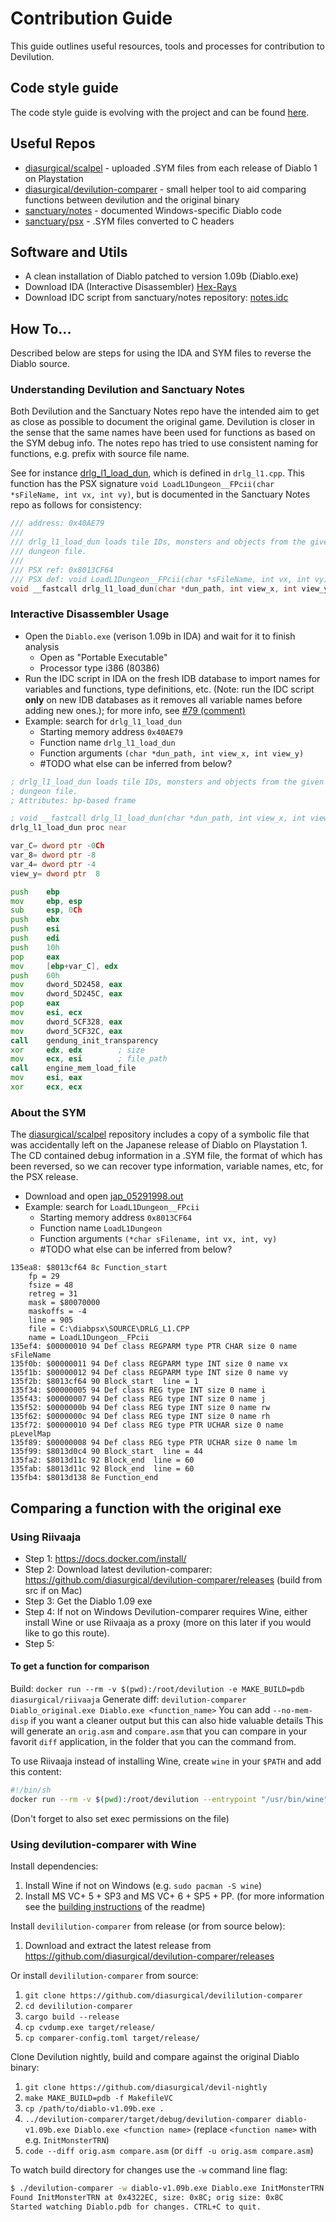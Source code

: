 # Contribution Guide

This guide outlines useful resources, tools and processes for contribution to
Devilution.

## Code style guide

The code style guide is evolving with the project and can be found [here](https://github.com/diasurgical/devilution/wiki/Code-style-guide).

## Useful Repos

* [diasurgical/scalpel](https://github.com/diasurgical/scalpel) - uploaded .SYM files from each release of Diablo 1 on Playstation
* [diasurgical/devilution-comparer](https://github.com/diasurgical/devilution-comparer) - small helper tool to aid comparing functions between devilution and the original binary
* [sanctuary/notes](https://github.com/sanctuary/notes) - documented Windows-specific Diablo code
* [sanctuary/psx](https://github.com/sanctuary/psx) - .SYM files converted to C headers

## Software and Utils

* A clean installation of Diablo patched to version 1.09b (Diablo.exe)
* Download IDA (Interactive Disassembler) [Hex-Rays](https://www.hex-rays.com/products/ida/support/download_freeware.shtml)
* Download IDC script from sanctuary/notes repository: [notes.idc](http://sanctuary.github.io/notes/notes.idc)

## How To...

Described below are steps for using the IDA and SYM files to reverse the Diablo
source.

### Understanding Devilution and Sanctuary Notes

Both Devilution and the Sanctuary Notes repo have the intended aim to get as
close as possible to document the original game. Devilution is closer in the
sense that the same names have been used for functions as based on the SYM
debug info. The notes repo has tried to use consistent naming for functions,
e.g. prefix with source file name.

See for instance [drlg_l1_load_dun](http://sanctuary.github.io/notes/#function/drlg_l1_load_dun),
which is defined in `drlg_l1.cpp`. This function has the PSX signature
`void LoadL1Dungeon__FPcii(char *sFileName, int vx, int vy)`, but is documented
in the Sanctuary Notes repo as follows for consistency:

```cpp
/// address: 0x40AE79
///
/// drlg_l1_load_dun loads tile IDs, monsters and objects from the given
/// dungeon file.
///
/// PSX ref: 0x8013CF64
/// PSX def: void LoadL1Dungeon__FPcii(char *sFileName, int vx, int vy)
void __fastcall drlg_l1_load_dun(char *dun_path, int view_x, int view_y);
```

### Interactive Disassembler Usage

* Open the `Diablo.exe` (verison 1.09b in IDA) and wait for it to finish
  analysis
  * Open as "Portable Executable"
  * Processor type i386 (80386)
* Run the IDC script in IDA on the fresh IDB database to import names for
  variables and functions, type definitions, etc. (Note: run the IDC script
  **only** on new IDB databases as it removes all variable names before adding new
  ones.); for more info, see [#79 (comment)](https://github.com/diasurgical/devilution/pull/79#issuecomment-400536087)
* Example: search for `drlg_l1_load_dun`
  * Starting memory address `0x40AE79`
  * Function name `drlg_l1_load_dun`
  * Function arguments `(char *dun_path, int view_x, int view_y)`
  * #TODO what else can be inferred from below?

```asm
; drlg_l1_load_dun loads tile IDs, monsters and objects from the given
; dungeon file.
; Attributes: bp-based frame

; void __fastcall drlg_l1_load_dun(char *dun_path, int view_x, int view_y)
drlg_l1_load_dun proc near

var_C= dword ptr -0Ch
var_8= dword ptr -8
var_4= dword ptr -4
view_y= dword ptr  8

push    ebp
mov     ebp, esp
sub     esp, 0Ch
push    ebx
push    esi
push    edi
push    10h
pop     eax
mov     [ebp+var_C], edx
push    60h
mov     dword_5D2458, eax
mov     dword_5D245C, eax
pop     eax
mov     esi, ecx
mov     dword_5CF328, eax
mov     dword_5CF32C, eax
call    gendung_init_transparency
xor     edx, edx        ; size
mov     ecx, esi        ; file_path
call    engine_mem_load_file
mov     esi, eax
xor     ecx, ecx
```

### About the SYM

The [diasurgical/scalpel](https://github.com/diasurgical/scalpel) repository includes a copy of a symbolic file that was
accidentally left on the Japanese release of Diablo on Playstation 1. The CD
contained debug information in a .SYM file, the format of which has been
reversed, so we can recover type information, variable names, etc, for the PSX
release.

* Download and open [jap_05291998.out](https://raw.githubusercontent.com/diasurgical/scalpel/master/psx/symbols/jap_05291998.out)
* Example: search for `LoadL1Dungeon__FPcii`
  * Starting memory address `0x8013CF64`
  * Function name `LoadL1Dungeon`
  * Function arguments `(*char sFilename, int vx, int, vy)`
  * #TODO what else can be inferred from below?

```
135ea8: $8013cf64 8c Function_start
    fp = 29
    fsize = 48
    retreg = 31
    mask = $80070000
    maskoffs = -4
    line = 905
    file = C:\diabpsx\SOURCE\DRLG_L1.CPP
    name = LoadL1Dungeon__FPcii
135ef4: $00000010 94 Def class REGPARM type PTR CHAR size 0 name sFileName
135f0b: $00000011 94 Def class REGPARM type INT size 0 name vx
135f1b: $00000012 94 Def class REGPARM type INT size 0 name vy
135f2b: $8013cf64 90 Block_start  line = 1
135f34: $00000005 94 Def class REG type INT size 0 name i
135f43: $00000007 94 Def class REG type INT size 0 name j
135f52: $0000000b 94 Def class REG type INT size 0 name rw
135f62: $0000000c 94 Def class REG type INT size 0 name rh
135f72: $00000010 94 Def class REG type PTR UCHAR size 0 name pLevelMap
135f89: $00000008 94 Def class REG type PTR UCHAR size 0 name lm
135f99: $8013d0c4 90 Block_start  line = 44
135fa2: $8013d11c 92 Block_end  line = 60
135fab: $8013d11c 92 Block_end  line = 60
135fb4: $8013d138 8e Function_end
```

## Comparing a function with the original exe

### Using Riivaaja

* Step 1:
https://docs.docker.com/install/
* Step 2:
Download latest devilution-comparer: https://github.com/diasurgical/devilution-comparer/releases (build from src if on Mac)
* Step 3:
Get the Diablo 1.09 exe
* Step 4:
If not on Windows Devilution-comparer requires Wine, either install Wine or use Riivaaja as a proxy (more on this later if you would like to go this route).
* Step 5:

#### To get a function for comparison

Build:
`docker run --rm -v $(pwd):/root/devilution -e MAKE_BUILD=pdb diasurgical/riivaaja`
Generate diff:
`devilution-comparer Diablo_original.exe Diablo.exe <function_name>`
You can add `--no-mem-disp` if you want a cleaner output but this can also hide valuable details
This will generate an `orig.asm` and `compare.asm` that you can compare in your favorit `diff` application, in the folder that you can the command from.

To use Riivaaja instead of installing Wine, create `wine` in your `$PATH` and add this content:

```bash
#!/bin/sh
docker run --rm -v $(pwd):/root/devilution --entrypoint "/usr/bin/wine" diasurgical/riivaaja:stable $(basename $1) $2 $3
```

(Don't forget to also set exec permissions on the file)

### Using devilution-comparer with Wine

Install dependencies:
1. Install Wine if not on Windows (e.g. `sudo pacman -S wine`)
2. Install MS VC+ 5 + SP3 and MS VC+ 6 + SP5 + PP. (for more information see the [building instructions](https://github.com/diasurgical/devil-nightly#building-with-visual-c-6) of the readme)

Install `devililution-comparer` from release (or from source below):
1. Download and extract the latest release from https://github.com/diasurgical/devilution-comparer/releases

Or install `devililution-comparer` from source:
1. `git clone https://github.com/diasurgical/devililution-comparer`
2. `cd devililution-comparer`
3. `cargo build --release`
4. `cp cvdump.exe target/release/`
5. `cp comparer-config.toml target/release/`

Clone Devilution nightly, build and compare against the original Diablo binary:
1. `git clone https://github.com/diasurgical/devil-nightly`
2. `make MAKE_BUILD=pdb -f MakefileVC`
3. `cp /path/to/diablo-v1.09b.exe .`
4. `../devilution-comparer/target/debug/devilution-comparer diablo-v1.09b.exe Diablo.exe <function name>` (replace `<function name>` with e.g. `InitMonsterTRN`)
5. `code --diff orig.asm compare.asm` (or `diff -u orig.asm compare.asm`)

To watch build directory for changes use the `-w` command line flag:

```bash
$ ./devilution-comparer -w diablo-v1.09b.exe Diablo.exe InitMonsterTRN
Found InitMonsterTRN at 0x4322EC, size: 0x8C; orig size: 0x8C
Started watching Diablo.pdb for changes. CTRL+C to quit.
```
